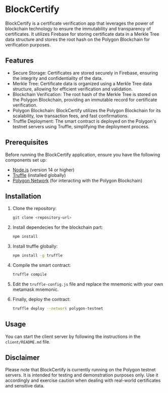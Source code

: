 # BlockCertify

BlockCertify is a certificate verification app that leverages the power of blockchain technology to ensure the immutability and transparency of certificates. It utilizes Firebase for storing certificate data in a Merkle Tree data structure and stores the root hash on the Polygon Blockchain for verification purposes.

## Features

- Secure Storage: Certificates are stored securely in Firebase, ensuring the integrity and confidentiality of the data.
- Merkle Tree: Certificate data is organized using a Merkle Tree data structure, allowing for efficient verification and validation.
- Blockchain Verification: The root hash of the Merkle Tree is stored on the Polygon Blockchain, providing an immutable record for certificate verification.
- Polygon Blockchain: BlockCertify utilizes the Polygon Blockchain for its scalability, low transaction fees, and fast confirmations.
- Truffle Deployment: The smart contract is deployed on the Polygon's testnet servers using Truffle, simplifying the deployment process.

## Prerequisites

Before running the BlockCertify application, ensure you have the following components set up:

- [Node.js](https://nodejs.org) (version 14 or higher)
- [Truffle](https://www.trufflesuite.com/truffle) (installed globally)
- [Polygon Network](https://polygon.technology/) (for interacting with the Polygon Blockchain)

## Installation

1. Clone the repository:

   ```bash
   git clone <repository-url>
   ```
2. Install dependecies for the blockchain part:
 
   ```bash
   npm install
   ```
3. Install truffle globally:

   ```bash
   npm install -g truffle
   ```
4. Compile the smart contract:

   ```bash
   truffle compile
   ```
5. Edit the ```truffle-config.js``` file and replace the mnemonic with your own metamask mnemonic.

6. Finally, deploy the contract:

   ```bash
   truffle deploy --network polygon-testnet
   ```

## Usage

You can start the client server by following the instructions in the ```client/README.md``` file.

## Disclaimer

Please note that BlockCertify is currently running on the Polygon testnet servers. It is intended for testing and demonstration purposes only. Use it accordingly and exercise caution when dealing with real-world certificates and sensitive data.



